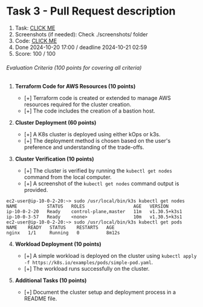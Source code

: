 # Task 3 - Pull Request description
1. Task: [CLICK ME](https://github.com/rolling-scopes-school/tasks/blob/master/devops/modules/2_cluster-configuration/task_3.md)
2. Screenshots (if needed): Check ./screenshots/ folder
3. Code: [CLICK ME](https://github.com/lexxnsk/rsschool-devops-course-tasks/tree/task3)
4. Done 2024-10-20 17:00 / deadline 2024-10-21 02:59
5. Score: 100 / 100
###### Evaluation Criteria (100 points for covering all criteria)

1. **Terraform Code for AWS Resources (10 points)**

   - [+] Terraform code is created or extended to manage AWS resources required for the cluster creation.
   - [+] The code includes the creation of a bastion host.

2. **Cluster Deployment (60 points)**

   - [+] A K8s cluster is deployed using either kOps or k3s.
   - [+] The deployment method is chosen based on the user's preference and understanding of the trade-offs.

3. **Cluster Verification (10 points)**

   - [+] The cluster is verified by running the `kubectl get nodes` command from the local computer.
   - [+] A screenshot of the `kubectl get nodes` command output is provided.
```
ec2-user@ip-10-0-2-20:~> sudo /usr/local/bin/k3s kubectl get nodes
NAME           STATUS   ROLES                  AGE   VERSION
ip-10-0-2-20   Ready    control-plane,master   11m   v1.30.5+k3s1
ip-10-0-3-57   Ready    <none>                 10m   v1.30.5+k3s1
ec2-user@ip-10-0-2-20:~> sudo /usr/local/bin/k3s kubectl get pods
NAME    READY   STATUS    RESTARTS   AGE
nginx   1/1     Running   0          8m12s
```
4. **Workload Deployment (10 points)**

   - [+] A simple workload is deployed on the cluster using `kubectl apply -f https://k8s.io/examples/pods/simple-pod.yaml`.
   - [+] The workload runs successfully on the cluster.

5. **Additional Tasks (10 points)**
   - [+] Document the cluster setup and deployment process in a README file.